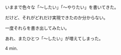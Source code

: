いままで色々な「〜したい」「〜やりたい」を書いてきた。

だけど、それがどれだけ実現できたのか分からない。

一度それらを書き出してみたい。

あれ、またひとつ「〜したい」が増えてしまった。

4 min.
